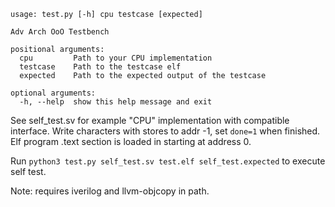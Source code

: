 ```
usage: test.py [-h] cpu testcase [expected]

Adv Arch OoO Testbench

positional arguments:
  cpu         Path to your CPU implementation
  testcase    Path to the testcase elf
  expected    Path to the expected output of the testcase

optional arguments:
  -h, --help  show this help message and exit
```

See self_test.sv for example "CPU" implementation with compatible interface. Write characters with stores to addr -1, set `done=1` when finished. Elf program .text section is loaded in starting at address 0.


Run `python3 test.py self_test.sv test.elf self_test.expected` to execute self test.

Note: requires iverilog and llvm-objcopy in path.